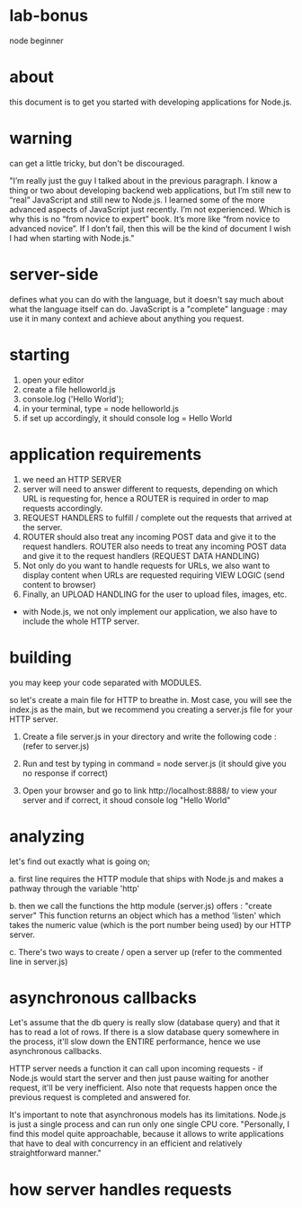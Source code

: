 # lab-bonus
node beginner


# about
this document is to get you started with developing applications for Node.js.


# warning
can get a little tricky, but don't be discouraged.

"I’m really just the guy I talked about in the previous paragraph. I know a thing or two about developing backend web applications, but I’m still new to “real” JavaScript and still new to Node.js. I learned some of the more advanced aspects of JavaScript just recently. I’m not experienced.
Which is why this is no “from novice to expert” book. It’s more like “from novice to advanced novice”.
If I don’t fail, then this will be the kind of document I wish I had when starting with Node.js."


# server-side
defines what you can do with the language, but it doesn't say much about what the language itself can do. JavaScript is a "complete" language : may use it in many context and achieve about anything you request.


# starting
1. open your editor  
2. create a file helloworld.js
3. console.log ('Hello World');
4. in your terminal, type = node helloworld.js
5. if set up accordingly, it should console log = Hello World


# application requirements
1. we need an HTTP SERVER
2. server will need to answer different to requests, depending on which URL is requesting for, hence a ROUTER is required in order to map requests accordingly.
3. REQUEST HANDLERS to fulfill / complete out the requests that arrived at the server.
4. ROUTER should also treat any incoming POST data and give it to the request handlers. ROUTER also needs to treat any incoming POST data and give it to the request handlers (REQUEST DATA HANDLING)
5. Not only do you want to handle requests for URLs, we also want to display content when URLs are requested requiring VIEW LOGIC (send content to browser)
6. Finally, an UPLOAD HANDLING for the user to upload files, images, etc.


* with Node.js, we not only implement our application, we also have to include the whole HTTP server.


# building
you may keep your code separated with MODULES.

so let's create a main file for HTTP to breathe in. Most case, you will see the index.js as the main, but we recommend you creating a server.js file for your HTTP server.

1. Create a file server.js in your directory and write the following code : (refer to server.js)

2. Run and test by typing in command = node server.js (it should give you no response if correct)

3. Open your browser and go to link http://localhost:8888/ to view your server and if correct, it shoud console log "Hello World"


# analyzing
let's find out exactly what is going on;

a. first line requires the HTTP module that ships with Node.js and makes a pathway through the variable 'http'

b. then we call the functions the http module (server.js) offers : "create server" This function returns an object which has a method 'listen' which takes the numeric value (which is the port number being used) by our HTTP server.

c. There's two ways to create / open a server up (refer to the commented line in server.js)


# asynchronous callbacks
Let's assume that the db query is really slow (database query) and that it has to read a lot of rows. If there is a slow database query somewhere in the process, it'll slow down the ENTIRE performance, hence we use asynchronous callbacks.

HTTP server needs a function it can call upon incoming requests - if Node.js would start the server and then just pause waiting for another request, it'll be very inefficient. Also note that requests happen once the previous request is completed and answered for.

It's important to note that asynchronous models has its limitations. Node.js is just a single process and can run only one single CPU core. "Personally, I find this model quite approachable, because it allows to write applications that have to deal with concurrency in an efficient and relatively straightforward manner."


# how server handles requests
